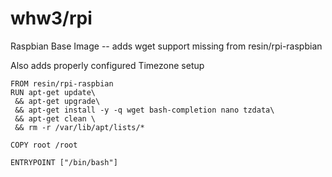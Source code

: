 # whw3/rpi
Raspbian Base Image -- adds wget support missing from resin/rpi-raspbian

Also adds properly configured Timezone setup
```
FROM resin/rpi-raspbian
RUN apt-get update\
 && apt-get upgrade\ 
 && apt-get install -y -q wget bash-completion nano tzdata\
 && apt-get clean \
 && rm -r /var/lib/apt/lists/*

COPY root /root

ENTRYPOINT ["/bin/bash"]
```
